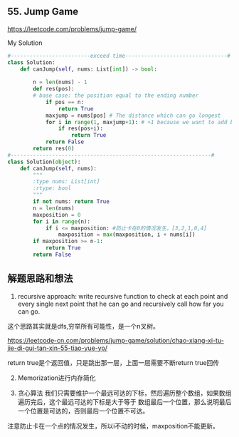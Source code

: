## 55. Jump Game

https://leetcode.com/problems/jump-game/

My Solution

```python
#-------------------------exceed time--------------------------------#
class Solution:
    def canJump(self, nums: List[int]) -> bool:
        
        n = len(nums) - 1
        def res(pos):
        # base case: the position equal to the ending number
            if pos == n:
                return True
            maxjump = nums[pos] # The distance which can go longest
            for i in range(1, maxjump+1): # +1 because we want to add based on i
                if res(pos+i):
                    return True
            return False
        return res(0)
#---------------------------------------------------------------#
class Solution(object):
    def canJump(self, nums):
        """
        :type nums: List[int]
        :rtype: bool
        """
        if not nums: return True
        n = len(nums)
        maxposition = 0
        for i in range(n):
            if i <= maxposition: #防止卡在0的情况发生，[3,2,1,0,4]
                maxposition = max(maxposition, i + nums[i])
        if maxposition >= n-1:
            return True
        return False
```

## 解题思路和想法
1. recursive approach: write recursive function to check at each point and every single next point that he can go and recursively call how far you can go.

这个思路其实就是dfs,穷举所有可能性，是一个n叉树。

https://leetcode-cn.com/problems/jump-game/solution/chao-xiang-xi-tu-jie-di-gui-tan-xin-55-tiao-yue-yo/

return true是个返回值，只是跳出那一层，上面一层需要不断return true回传



2. Memorization进行内存简化

3. 贪心算法
我们只需要维护一个最远可达的下标，然后遍历整个数组，如果数组遍历完后，这个最远可达的下标是大于等于 数组最后一个位置，那么说明最后一个位置是可达的，否则最后一个位置不可达。

注意防止卡在一个点的情况发生，所以i不动的时候，maxposition不能更新。

